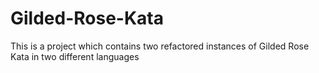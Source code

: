# Gilded-Rose-Kata
This is a project which contains two refactored instances of Gilded Rose Kata in two different languages
